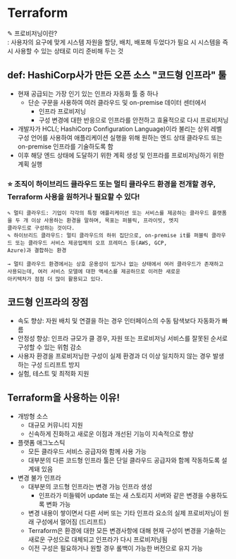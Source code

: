 # **Terraform**

✎ 프로비저닝이란?  
: 사용자의 요구에 맞게 시스템 자원을 할당, 배치, 배포해 두었다가 필요 시 시스템을 즉시 사용할 수 있는 상태로 미리 준비해 두는 것  

## **def: HashiCorp사가 만든 오픈 소스 "코드형 인프라" 툴**
- 현재 공급되는 가장 인기 있는 인프라 자동화 툴 중 하나
    - 단순 구문을 사용하여 여러 클라우드 및 on-premise 데이터 센터에서 
        - 인프라 프로비저닝
        - 구성 변경에 대한 반응으로 인프라를 안전하고 효율적으로 다시 프로비저닝
- 개발자가 HCL(; HashiCorp Configuration Language)이라 불리는 상위 레벨 구성 언어를 사용하여 애플리케이션 실행을 위해 원하는 엔드 상태 클라우드 또는 on-premise 인프라를 기술하도록 함
- 이후 해당 엔드 상태에 도달하기 위한 계획 생성 및 인프라를 프로비저닝하기 위한 계획 실행  

### ⭐️ 조직이 하이브리드 클라우드 또는 멀티 클라우드 환경을 전개할 경우, Terraform 사용을 원하거나 필요할 수 있다!

```text
✎ 멀티 클라우드: 기업이 각각의 특정 애플리케이션 또는 서비스를 제공하는 클라우드 플랫폼을 두 개 이상 사용하는 환경을 말하며, 목표는 퍼블릭, 프라이빗, 엣지 
클라우드로 구성하는 것이다.
✎ 하이브리드 클라우드: 멀티 클라우드의 하위 집단으로, on-premise it를 퍼블릭 클라우드 또는 클라우드 서비스 제공업체의 오프 프레미스 등(AWS, GCP, 
Azure)과 결합하는 환경

→ 멀티 클라우드 환경에서는 상호 운용성이 있거나 없는 상태에서 여러 클라우드가 존재하고 사용되는데, 여러 서비스 모델에 대한 액세스를 제공하므로 이러한 새로운 
아키텍처가 점점 더 많이 활용되고 있다.
```

## **코드형 인프라의 장점**
- 속도 향상: 자원 배치 및 연결을 하는 경우 인터페이스의 수동 탐색보다 자동화가 빠름
- 안정성 향상: 인프라 규모가 클 경우, 자원 또는 프로비저닝 서비스를 잘못된 순서로 구성할 수 있는 위험 감소
- 사용자 환경을 프로비저닝한 구성이 실제 환경과 더 이상 일치하지 않는 경우 발생하는 구성 드리프트 방지
- 실험, 테스트 및 최적화 지원

## **Terraform을 사용하는 이유!**
- 개방형 소스
    - 대규모 커뮤니티 지원
    - 신속하게 진화하고 새로운 이점과 개선된 기능이 지속적으로 향상
- 플랫폼 애그노스틱
    - 모든 클라우드 서비스 공급자와 함께 사용 가능
    - 대부분의 다른 코드형 인프라 툴은 단일 클라우드 공급자와 함께 작동하도록 설계돼 있음
- 변경 불가 인프라
    - 대부분의 코드형 인프라는 변경 가능 인프라 생성
        - 인프라가 미들웨어 update 또는 새 스토리지 서버와 같은 변경을 수용하도록 변화 가능
    - 변경 내용이 쌓이면서 다른 서버 또는 기타 인프라 요소의 실제 프로비저닝이 원래 구성에서 멀어짐 (드리프트)
    - Terraform은 환경에 대한 모든 변경사항에 대해 현재 구성이 변경을 기술하는 새로운 구성으로 대체되고 인프라가 다시 프로비저닝됨
    - 이전 구성은 필요하거나 원할 경우 롤백이 가능한 버전으로 유지 가능